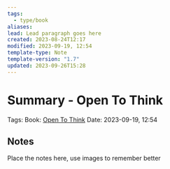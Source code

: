 ```yaml
---
tags:
  - type/book
aliases: 
lead: Lead paragraph goes here
created: 2023-08-24T12:17
modified: 2023-09-19, 12:54
template-type: Note
template-version: "1.7"
updated: 2023-09-26T15:28
---
```


# Summary - Open To Think

Tags: 
Book: [Open To Think](https://www.danpontefract.com/books/open-to-think/)
Date: 2023-09-19, 12:54

## Notes

Place the notes here, use images to remember better